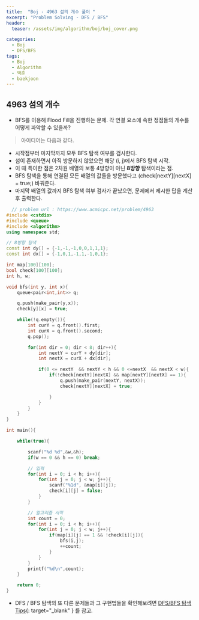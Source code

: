 ```yaml
---
title:  "Boj - 4963 섬의 개수 풀이 "
excerpt: "Problem Solving - DFS / BFS"
header:
  teaser: /assets/img/algorithm/boj/boj_cover.png

categories:
  - Boj
  - DFS/BFS
tags:
  - Boj
  - Algorithm
  - 백준
  - baekjoon
---
```

## 4963 섬의 개수

- BFS를 이용해 Flood Fill을 진행하는 문제. 각 연결 요소에 속한 정점들의 개수를 어떻게 파악할 수 있을까?
> 아이디어는 다음과 같다.
  - 시작점부터 마지막까지 모두 BFS 탐색 여부를 검사한다.
  - 섬이 존재하면서 아직 방문하지 않았으면 해당 (i, j)에서 BFS 탐색 시작.
  - 이 때 특이한 점은 2차원 배열의 보통 4방향이 아닌 __8방향__ 탐색이라는 점.
  - BFS 탐색을 통해 연결된 모든 배열의 값들을 방문했다고 (check[nextY][nextX] = true;) 바꿔준다.
  - 마지막 배열의 값까지 BFS 탐색 여부 검사가 끝났으면, 문제에서 제시한 답을 계산 후 출력한다.

```cpp
  // problem url : https://www.acmicpc.net/problem/4963
#include <cstdio>
#include <queue>
#include <algorithm>
using namespace std;

// 8방향 탐색
const int dy[] = {-1,-1,-1,0,0,1,1,1};
const int dx[] = {-1,0,1,-1,1,-1,0,1};

int map[100][100];
bool check[100][100];
int h, w;

void bfs(int y, int x){
    queue<pair<int,int>> q;

    q.push(make_pair(y,x));
    check[y][x] = true;

    while(!q.empty()){
        int curY = q.front().first;
        int curX = q.front().second;
        q.pop();

        for(int dir = 0; dir < 8; dir++){
            int nextY = curY + dy[dir];
            int nextX = curX + dx[dir];

            if(0 <= nextY  && nextY < h && 0 <=nextX  && nextX < w){
                if(!check[nextY][nextX] && map[nextY][nextX] == 1){
                    q.push(make_pair(nextY, nextX));
                    check[nextY][nextX] = true;

                }
            }
        }
    }
}

int main(){

    while(true){

        scanf("%d %d",&w,&h);
        if(w == 0 && h == 0) break;

        // 입력
        for(int i = 0; i < h; i++){
            for(int j = 0; j < w; j++){
                scanf("%1d", &map[i][j]);
                check[i][j] = false;
            }
        }

        // 알고리즘 시작
        int count = 0;
        for(int i = 0; i < h; i++){
            for(int j = 0; j < w; j++){
                if(map[i][j] == 1 && !check[i][j]){
                    bfs(i,j);
                    ++count;
                }
            }
        }
        printf("%d\n",count);
    }

    return 0;
}
```

- DFS / BFS 탐색의 또 다른 문제들과 그 구현법들을 확인해보려면 [DFS/BFS 탐색 Tips](https://hyunjae-lee.github.io/problem%20solving/DFSandBFS/){: target="_blank" } 를 참고.